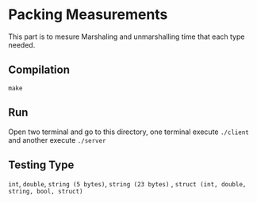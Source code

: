# Packing Measurements 

This part is to mesure Marshaling and unmarshalling time that each type needed.

## Compilation

`make`

## Run

Open two terminal and go to this directory, one terminal execute `./client` and another execute `./server`


## Testing Type

`int`, `double`, `string (5 bytes)`, `string (23 bytes)` , `struct (int, double, string, bool, struct)`